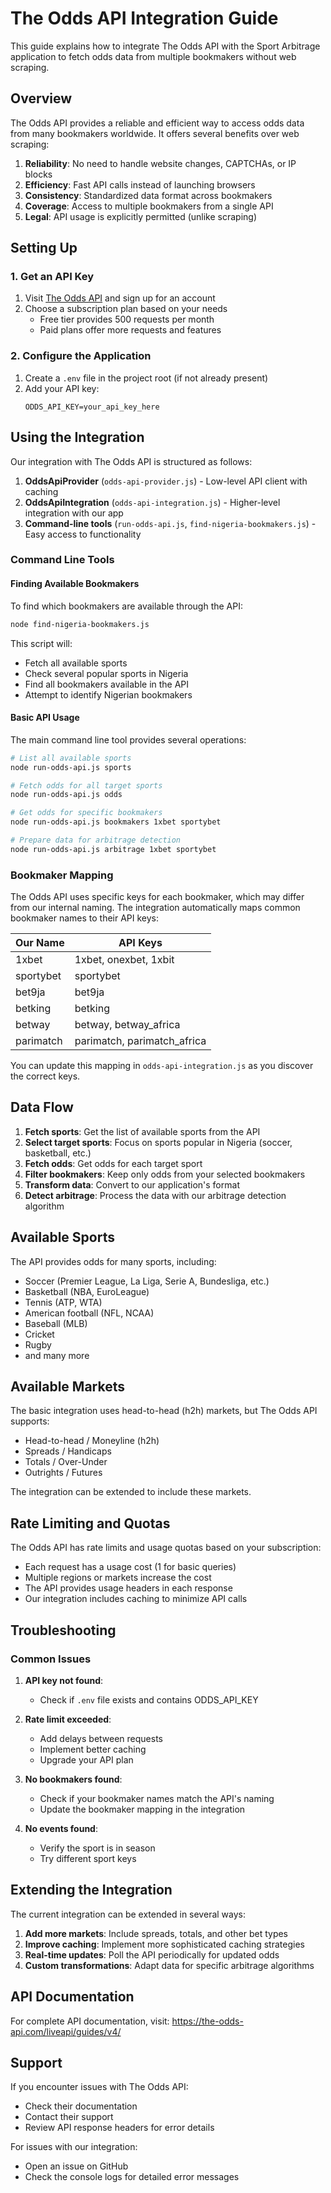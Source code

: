 # The Odds API Integration Guide

This guide explains how to integrate The Odds API with the Sport Arbitrage application to fetch odds data from multiple bookmakers without web scraping.

## Overview

The Odds API provides a reliable and efficient way to access odds data from many bookmakers worldwide. It offers several benefits over web scraping:

1. **Reliability**: No need to handle website changes, CAPTCHAs, or IP blocks
2. **Efficiency**: Fast API calls instead of launching browsers
3. **Consistency**: Standardized data format across bookmakers
4. **Coverage**: Access to multiple bookmakers from a single API
5. **Legal**: API usage is explicitly permitted (unlike scraping)

## Setting Up

### 1. Get an API Key

1. Visit [The Odds API](https://the-odds-api.com/) and sign up for an account
2. Choose a subscription plan based on your needs
   - Free tier provides 500 requests per month
   - Paid plans offer more requests and features

### 2. Configure the Application

1. Create a `.env` file in the project root (if not already present)
2. Add your API key:
   ```
   ODDS_API_KEY=your_api_key_here
   ```

## Using the Integration

Our integration with The Odds API is structured as follows:

1. **OddsApiProvider** (`odds-api-provider.js`) - Low-level API client with caching
2. **OddsApiIntegration** (`odds-api-integration.js`) - Higher-level integration with our app
3. **Command-line tools** (`run-odds-api.js`, `find-nigeria-bookmakers.js`) - Easy access to functionality

### Command Line Tools

#### Finding Available Bookmakers

To find which bookmakers are available through the API:

```bash
node find-nigeria-bookmakers.js
```

This script will:
- Fetch all available sports
- Check several popular sports in Nigeria
- Find all bookmakers available in the API
- Attempt to identify Nigerian bookmakers

#### Basic API Usage

The main command line tool provides several operations:

```bash
# List all available sports
node run-odds-api.js sports

# Fetch odds for all target sports
node run-odds-api.js odds

# Get odds for specific bookmakers
node run-odds-api.js bookmakers 1xbet sportybet

# Prepare data for arbitrage detection
node run-odds-api.js arbitrage 1xbet sportybet
```

### Bookmaker Mapping

The Odds API uses specific keys for each bookmaker, which may differ from our internal naming. The integration automatically maps common bookmaker names to their API keys:

| Our Name | API Keys |
|----------|----------|
| 1xbet | 1xbet, onexbet, 1xbit |
| sportybet | sportybet |
| bet9ja | bet9ja |
| betking | betking |
| betway | betway, betway_africa |
| parimatch | parimatch, parimatch_africa |

You can update this mapping in `odds-api-integration.js` as you discover the correct keys.

## Data Flow

1. **Fetch sports**: Get the list of available sports from the API
2. **Select target sports**: Focus on sports popular in Nigeria (soccer, basketball, etc.)
3. **Fetch odds**: Get odds for each target sport
4. **Filter bookmakers**: Keep only odds from your selected bookmakers
5. **Transform data**: Convert to our application's format
6. **Detect arbitrage**: Process the data with our arbitrage detection algorithm

## Available Sports

The API provides odds for many sports, including:

- Soccer (Premier League, La Liga, Serie A, Bundesliga, etc.)
- Basketball (NBA, EuroLeague)
- Tennis (ATP, WTA)
- American football (NFL, NCAA)
- Baseball (MLB)
- Cricket
- Rugby
- and many more

## Available Markets

The basic integration uses head-to-head (h2h) markets, but The Odds API supports:

- Head-to-head / Moneyline (h2h)
- Spreads / Handicaps
- Totals / Over-Under
- Outrights / Futures

The integration can be extended to include these markets.

## Rate Limiting and Quotas

The Odds API has rate limits and usage quotas based on your subscription:

- Each request has a usage cost (1 for basic queries)
- Multiple regions or markets increase the cost
- The API provides usage headers in each response
- Our integration includes caching to minimize API calls

## Troubleshooting

### Common Issues

1. **API key not found**:
   - Check if `.env` file exists and contains ODDS_API_KEY

2. **Rate limit exceeded**:
   - Add delays between requests
   - Implement better caching
   - Upgrade your API plan

3. **No bookmakers found**:
   - Check if your bookmaker names match the API's naming
   - Update the bookmaker mapping in the integration

4. **No events found**:
   - Verify the sport is in season
   - Try different sport keys

## Extending the Integration

The current integration can be extended in several ways:

1. **Add more markets**: Include spreads, totals, and other bet types
2. **Improve caching**: Implement more sophisticated caching strategies
3. **Real-time updates**: Poll the API periodically for updated odds
4. **Custom transformations**: Adapt data for specific arbitrage algorithms

## API Documentation

For complete API documentation, visit:
https://the-odds-api.com/liveapi/guides/v4/

## Support

If you encounter issues with The Odds API:
- Check their documentation
- Contact their support
- Review API response headers for error details

For issues with our integration:
- Open an issue on GitHub
- Check the console logs for detailed error messages 